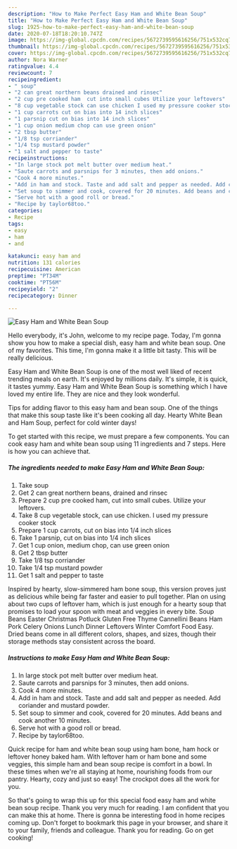```yaml
---
description: "How to Make Perfect Easy Ham and White Bean Soup"
title: "How to Make Perfect Easy Ham and White Bean Soup"
slug: 1925-how-to-make-perfect-easy-ham-and-white-bean-soup
date: 2020-07-18T18:20:10.747Z
image: https://img-global.cpcdn.com/recipes/5672739595616256/751x532cq70/easy-ham-and-white-bean-soup-recipe-main-photo.jpg
thumbnail: https://img-global.cpcdn.com/recipes/5672739595616256/751x532cq70/easy-ham-and-white-bean-soup-recipe-main-photo.jpg
cover: https://img-global.cpcdn.com/recipes/5672739595616256/751x532cq70/easy-ham-and-white-bean-soup-recipe-main-photo.jpg
author: Nora Warner
ratingvalue: 4.4
reviewcount: 7
recipeingredient:
- " soup"
- "2 can great northern beans drained and rinsec"
- "2 cup pre cooked ham  cut into small cubes Utilize your leftovers"
- "8 cup vegetable stock can use chicken I used my pressure cooker stock"
- "1 cup carrots cut on bias into 14 inch slices"
- "1 parsnip cut on bias into 14 inch slices"
- "1 cup onion medium chop can use green onion"
- "2 tbsp butter"
- "1/8 tsp corriander"
- "1/4 tsp mustard powder"
- "1 salt and pepper to taste"
recipeinstructions:
- "In large stock pot melt butter over medium heat."
- "Saute carrots and parsnips for 3 minutes, then add onions."
- "Cook 4 more minutes."
- "Add in ham and stock. Taste and add salt and pepper as needed. Add coriander and mustard powder."
- "Set soup to simmer and cook, covered for 20 minutes. Add beans and cook another 10 minutes."
- "Serve hot with a good roll or bread."
- "Recipe by taylor68too."
categories:
- Recipe
tags:
- easy
- ham
- and

katakunci: easy ham and 
nutrition: 131 calories
recipecuisine: American
preptime: "PT34M"
cooktime: "PT56M"
recipeyield: "2"
recipecategory: Dinner

---
```



![Easy Ham and White Bean Soup](https://img-global.cpcdn.com/recipes/5672739595616256/751x532cq70/easy-ham-and-white-bean-soup-recipe-main-photo.jpg)

Hello everybody, it's John, welcome to my recipe page. Today, I'm gonna show you how to make a special dish, easy ham and white bean soup. One of my favorites. This time, I'm gonna make it a little bit tasty. This will be really delicious.

Easy Ham and White Bean Soup is one of the most well liked of recent trending meals on earth. It's enjoyed by millions daily. It's simple, it is quick, it tastes yummy. Easy Ham and White Bean Soup is something which I have loved my entire life. They are nice and they look wonderful.

Tips for adding flavor to this easy ham and bean soup. One of the things that make this soup taste like it&#39;s been cooking all day. Hearty White Bean and Ham Soup, perfect for cold winter days!


To get started with this recipe, we must prepare a few components. You can cook easy ham and white bean soup using 11 ingredients and 7 steps. Here is how you can achieve that.

<!--inarticleads1-->

##### The ingredients needed to make Easy Ham and White Bean Soup:

1. Take  soup
1. Get 2 can great northern beans, drained and rinsec
1. Prepare 2 cup pre cooked ham,  cut into small cubes. Utilize your leftovers.
1. Take 8 cup vegetable stock, can use chicken. I used my pressure cooker stock
1. Prepare 1 cup carrots, cut on bias into 1/4 inch slices
1. Take 1 parsnip, cut on bias into 1/4 inch slices
1. Get 1 cup onion, medium chop, can use green onion
1. Get 2 tbsp butter
1. Take 1/8 tsp corriander
1. Take 1/4 tsp mustard powder
1. Get 1 salt and pepper to taste


Inspired by hearty, slow-simmered ham bone soup, this version proves just as delicious while being far faster and easier to pull together. Plan on using about two cups of leftover ham, which is just enough for a hearty soup that promises to load your spoon with meat and veggies in every bite. Soup Beans Easter Christmas Potluck Gluten Free Thyme Cannellini Beans Ham Pork Celery Onions Lunch Dinner Leftovers Winter Comfort Food Easy. Dried beans come in all different colors, shapes, and sizes, though their storage methods stay consistent across the board. 

<!--inarticleads2-->

##### Instructions to make Easy Ham and White Bean Soup:

1. In large stock pot melt butter over medium heat.
1. Saute carrots and parsnips for 3 minutes, then add onions.
1. Cook 4 more minutes.
1. Add in ham and stock. Taste and add salt and pepper as needed. Add coriander and mustard powder.
1. Set soup to simmer and cook, covered for 20 minutes. Add beans and cook another 10 minutes.
1. Serve hot with a good roll or bread.
1. Recipe by taylor68too.


Quick recipe for ham and white bean soup using ham bone, ham hock or leftover honey baked ham. With leftover ham or ham bone and some veggies, this simple ham and bean soup recipe is comfort in a bowl. In these times when we&#39;re all staying at home, nourishing foods from our pantry. Hearty, cozy and just so easy! The crockpot does all the work for you. 

So that's going to wrap this up for this special food easy ham and white bean soup recipe. Thank you very much for reading. I am confident that you can make this at home. There is gonna be interesting food in home recipes coming up. Don't forget to bookmark this page in your browser, and share it to your family, friends and colleague. Thank you for reading. Go on get cooking!

